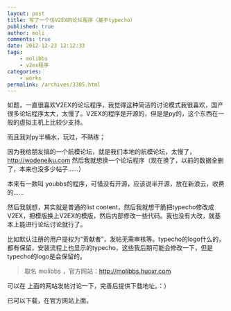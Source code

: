```yaml
---
layout: post
title: 写了一个仿V2EX的论坛程序（基于typecho）
published: true
author: moli
comments: true
date: 2012-12-23 12:12:33
tags:
    - molibbs
    - v2ex程序
categories:
    - works
permalink: /archives/3305.html
---
```

[][1]

如题，一直很喜欢V2EX的论坛程序，我觉得这种简洁的讨论模式我很喜欢，国产很多论坛程序太大，太慢了。V2EX的程序是开源的，但是是py的，这个东西在一般的虚拟主机上比较少支持。

而且我对py半桶水，玩过，不熟练；

因为我给朋友搞的一个航模论坛，就是我们本地的航模论坛，太慢了， http://wodeneiku.com 然后我就想换一个论坛程序（现在换了，以前的数据全删了，本来也没多少帖子……）

本来有一款叫 youbbs的程序，可惜没有开源，应该说半开源，放在新浪云，收费的……

然后我就想，其实就是普通的list content，然后我就想干脆把typecho修改成V2EX，把模版换上V2EX的模版，然后内部修改一些代码。我也没有大改，就基本上能进行论坛讨论就行了。

比如默认注册的用户提权为“贡献者”，发帖无需审核等。typecho的logo什么的，都有保留，安装流程上也显示的typecho，这些我后期可能会修改一下，但是typecho的logo是会保留的。

> 取名 molibbs ，官方网站：http://molibbs.huoxr.com

可以在 上面的网站发帖讨论一下，完善后提供下载地址。：）

已可以下载，在官方网站上面。

 [1]: http://img.huoxr.com/huoxr/2012/12/20121223135138.jpg